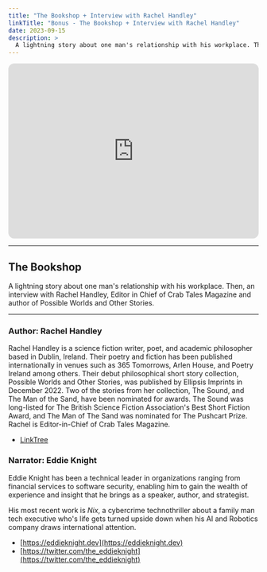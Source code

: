 ```yaml
---
title: "The Bookshop + Interview with Rachel Handley"
linkTitle: "Bonus - The Bookshop + Interview with Rachel Handley"
date: 2023-09-15
description: > 
  A lightning story about one man's relationship with his workplace. Then, an interview with Rachel Handley, Editor in Chief of Crab Tales Magazine and author of Possible Worlds and Other Stories.
---
```


<iframe style="border-radius:12px" src="https://open.spotify.com/embed/episode/42TCbd4c9p8QswSBbuhKc1?utm_source=generator" width="100%" height="352" frameBorder="0" allowfullscreen="" allow="autoplay; clipboard-write; encrypted-media; fullscreen; picture-in-picture" loading="lazy"></iframe>

---

## The Bookshop 

A lightning story about one man's relationship with his workplace. Then, an interview with Rachel Handley, Editor in Chief of Crab Tales Magazine and author of Possible Worlds and Other Stories.


---

### Author: Rachel Handley

Rachel Handley is a science fiction writer, poet, and academic philosopher based in Dublin, Ireland. Their poetry and fiction has been published internationally in venues such as 365 Tomorrows, Arlen House, and Poetry Ireland among others. Their debut philosophical short story collection, Possible Worlds and Other Stories, was published by Ellipsis Imprints in December 2022. Two of the stories from her collection, The Sound, and The Man of the Sand, have been nominated for awards. The Sound was long-listed for The British Science Fiction Association's Best Short Fiction Award, and The Man of The Sand was nominated for The Pushcart Prize. Rachel is Editor-in-Chief of Crab Tales Magazine.


- ⁠[LinkTree](//linktr.ee/_rachelhandley)

### Narrator: Eddie Knight

Eddie Knight has been a technical leader in organizations ranging from financial services to software security, enabling him to gain the wealth of experience and insight that he brings as a speaker, author, and strategist.

His most recent work is _Nix_, a cybercrime technothriller about a family man tech executive who's life gets turned upside down when his AI and Robotics company draws international attention.

- [⁠https://eddieknight.dev⁠](⁠https://eddieknight.dev⁠)
- [⁠https://twitter.com/the_eddieknight⁠](⁠https://twitter.com/the_eddieknight⁠) 
